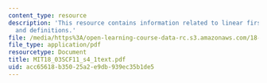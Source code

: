 ```yaml
---
content_type: resource
description: 'This resource contains information related to linear first ODE''s: examples
  and definitions.'
file: /media/https%3A/open-learning-course-data-rc.s3.amazonaws.com/18-03sc-differential-equations-fall-2011/acc65618b35025a2e9db939ec35b1de5_MIT18_03SCF11_s4_1text.pdf
file_type: application/pdf
resourcetype: Document
title: MIT18_03SCF11_s4_1text.pdf
uid: acc65618-b350-25a2-e9db-939ec35b1de5
---
```

